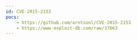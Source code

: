 ```yaml
---
id: CVE-2015-2153
pocs:
    - https://github.com/arntsonl/CVE-2015-2153
    - https://www.exploit-db.com/raw/37663
---
```

